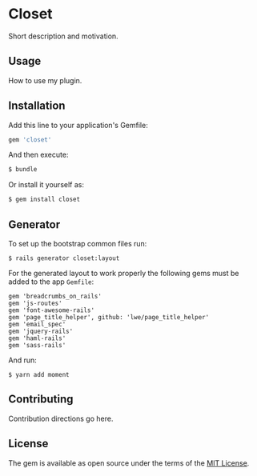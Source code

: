 # Closet
Short description and motivation.

## Usage
How to use my plugin.

## Installation
Add this line to your application's Gemfile:

```ruby
gem 'closet'
```

And then execute:
```bash
$ bundle
```

Or install it yourself as:
```bash
$ gem install closet
```

## Generator

To set up the bootstrap common files run:

```
$ rails generator closet:layout
```

For the generated layout to work properly the following gems must be added to
the app `Gemfile`:

```
gem 'breadcrumbs_on_rails'
gem 'js-routes'
gem 'font-awesome-rails'
gem 'page_title_helper', github: 'lwe/page_title_helper'
gem 'email_spec'
gem 'jquery-rails'
gem 'haml-rails'
gem 'sass-rails'
```

And run:

```
$ yarn add moment
```

## Contributing
Contribution directions go here.

## License
The gem is available as open source under the terms of the [MIT License](http://opensource.org/licenses/MIT).
